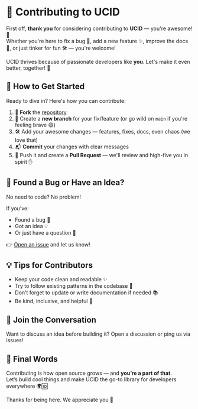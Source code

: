 # 🤝 Contributing to UCID

First off, **thank you** for considering contributing to **UCID** — you're awesome! 🎉  
Whether you're here to fix a bug 🐛, add a new feature ✨, improve the docs 📝, or just tinker for fun 🛠️ — you're welcome!

UCID thrives because of passionate developers like **you**. Let's make it even better, together! 🚀

## 🧭 How to Get Started

Ready to dive in? Here's how you can contribute:

1. 🍴 **Fork** the [repository](https://github.com/calebephrem/unique-custom-id)
2. 🌱 Create a **new branch** for your fix/feature (or go wild on `main` if you're feeling brave 😄)
3. 🛠️ Add your awesome changes — features, fixes, docs, even chaos (we love that)
4. 📬 **Commit** your changes with clear messages
5. 🔁 Push it and create a **Pull Request** — we'll review and high-five you in spirit ✋

## 🚨 Found a Bug or Have an Idea?

No need to code? No problem!

If you’ve:

- Found a bug 🐞
- Got an idea 💡
- Or just have a question 🤔

👉 [Open an issue](https://github.com/calebephrem/unique-custom-id/issues) and let us know!

## 💡 Tips for Contributors

- Keep your code clean and readable ✨
- Try to follow existing patterns in the codebase 🧩
- Don’t forget to update or write documentation if needed 📚
- Be kind, inclusive, and helpful 🙌

## 💬 Join the Conversation

Want to discuss an idea before building it? Open a discussion or ping us via issues!

## 📢 Final Words

Contributing is how open source grows — and **you’re a part of that**.  
Let’s build cool things and make UCID the go-to library for developers everywhere 🌍🆔

Thanks for being here. We appreciate you 💖
